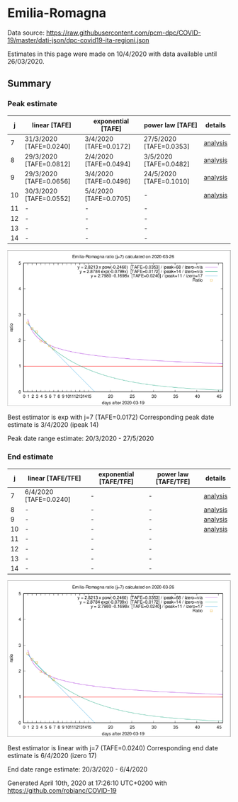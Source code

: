 # Emilia-Romagna


Data source: https://raw.githubusercontent.com/pcm-dpc/COVID-19/master/dati-json/dpc-covid19-ita-regioni.json

Estimates in this page were made on 10/4/2020 with data available until 26/03/2020.


## Summary 

### Peak estimate 
|j|linear [TAFE]|exponential [TAFE]|power law [TAFE]|details|
|---|----|-----------|---------|-------|
|7|31/3/2020 [TAFE=0.0240]|3/4/2020 [TAFE=0.0172]|27/5/2020 [TAFE=0.0353]|[analysis](COVID-19_emilia-romagna_j7_2020-03-26.md)|
|8|29/3/2020 [TAFE=0.0812]|2/4/2020 [TAFE=0.0494]|3/5/2020 [TAFE=0.0482]|[analysis](COVID-19_emilia-romagna_j8_2020-03-26.md)|
|9|29/3/2020 [TAFE=0.0656]|3/4/2020 [TAFE=0.0496]|24/5/2020 [TAFE=0.1010]|[analysis](COVID-19_emilia-romagna_j9_2020-03-26.md)|
|10|30/3/2020 [TAFE=0.0552]|5/4/2020 [TAFE=0.0705]|-|[analysis](COVID-19_emilia-romagna_j10_2020-03-26.md)|
|11|-|-|-||
|12|-|-|-||
|13|-|-|-||
|14|-|-|-||

![best peak estimate](COVID-19_emilia-romagna_j7_2020-03-26.png)

Best estimator is exp with j=7 (TAFE=0.0172)
Corresponding peak date estimate is 3/4/2020 (ipeak 14)


Peak date range estimate: 20/3/2020 - 27/5/2020

### End estimate 
|j|linear [TAFE/TFE]|exponential [TAFE/TFE]|power law [TAFE/TFE]|details|
|---|----|-----------|---------|-------|
|7|6/4/2020 [TAFE=0.0240]|-|-|[analysis](COVID-19_emilia-romagna_j7_2020-03-26.md)|
|8|-|-|-|[analysis](COVID-19_emilia-romagna_j8_2020-03-26.md)|
|9|-|-|-|[analysis](COVID-19_emilia-romagna_j9_2020-03-26.md)|
|10|-|-|-|[analysis](COVID-19_emilia-romagna_j10_2020-03-26.md)|
|11|-|-|-||
|12|-|-|-||
|13|-|-|-||
|14|-|-|-||

![best zero estimate](COVID-19_emilia-romagna_j7_2020-03-26.png)

Best estimator is linear with j=7 (TAFE=0.0240)
Corresponding end date estimate is 6/4/2020 (izero 17)


End date range estimate: 20/3/2020 - 6/4/2020

Generated April 10th, 2020 at 17:26:10 UTC+0200 with https://github.com/robianc/COVID-19
